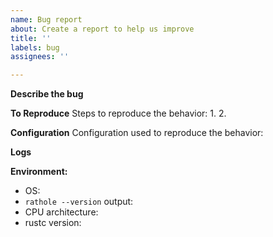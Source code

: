 ```yaml
---
name: Bug report
about: Create a report to help us improve
title: ''
labels: bug
assignees: ''

---
```


<!-- Please try the latest release before filing a bug report -->

**Describe the bug**
<!-- A clear and concise description of what the bug is. -->

**To Reproduce**
Steps to reproduce the behavior:
1. 
2. 

**Configuration**
Configuration used to reproduce the behavior:

**Logs**
<!-- Please upload full client and server logs if possible, with sensitive information masked.
If you encountered a panic, please re-run with `RUST_BACKTRACE=1` to provide the backtrace. -->

**Environment:**
 - OS: <!-- Please fill in distribution if you're using linux-->
- `rathole --version` output: 
- CPU architecture:
- rustc version:
